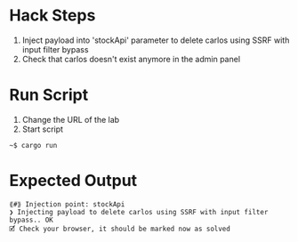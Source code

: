 # Hack Steps

1. Inject payload into 'stockApi' parameter to delete carlos using SSRF with input filter bypass
2. Check that carlos doesn't exist anymore in the admin panel

# Run Script

1. Change the URL of the lab
2. Start script

```
~$ cargo run
```

# Expected Output

```
⟪#⟫ Injection point: stockApi
❯ Injecting payload to delete carlos using SSRF with input filter bypass.. OK
🗹 Check your browser, it should be marked now as solved
```
